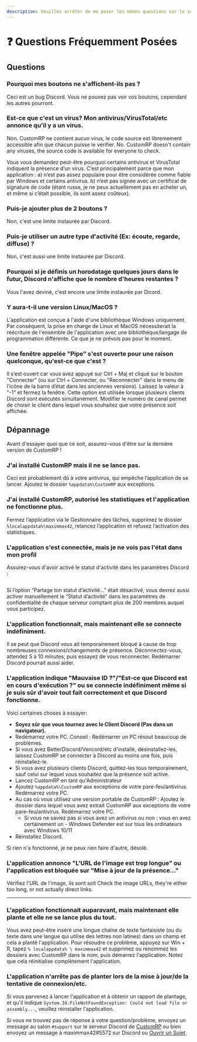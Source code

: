 ```yaml
---
description: Veuillez arrêter de me poser les mêmes questions sur le serveur.
---
```


# ❓ Questions Fréquemment Posées

## Questions

### Pourquoi mes boutons ne s'affichent-ils pas ?

Ceci est un bug Discord. Vous ne pouvez pas voir vos boutons, cependant les autres pourront.

### Est-ce que c'est un virus? Mon antivirus/VirusTotal/etc annonce qu'il y a un virus.

Non. CustomRP ne contient aucun virus, le code source est libremement accessible afin que chacun puisse le vérifier.
No. CustomRP doesn't contain any viruses, the source code is available for everyone to check.

Vous vous demandez peut-être pourquoi certains antivirus et VirusTotal indiquent la présence d’un virus. C’est principalement parce que mon application : 
a) n’est pas assez populaire pour être considérée comme fiable par Windows et certains antivirus. 
b) n’est pas signée avec un certificat de signature de code (étant russe, je ne peux actuellement pas en acheter un, et même si c’était possible, ils sont assez coûteux).

### Puis-je ajouter plus de 2 boutons ?

Non, c'est une limite instaurée par Discord.

### Puis-je utiliser un autre type d'activité (Ex: écoute, regarde, diffuse) ?

Non, c'est aussi une limite instaurée par Discord.

### Pourquoi si je définis un horodatage quelques jours dans le futur, Discord n'affiche que le nombre d'heures restantes ?

Vous l'avez deviné, c'est encore une limite instaurée par Dicord.

### Y aura-t-il une version Linux/MacOS ?

L'application est conçue à l'aide d'une bibliothèque Windows uniquement. Par conséquent, la prise en charge de Linux et MacOS nécessiterait la réécriture de l'ensemble de l'application avec une bibliothèque/langage de programmation différente. Ce que je ne prévois pas pour le moment.

### Une fenêtre appelée "Pipe" s'est ouverte pour une raison quelconque, qu'est-ce que c'est ?

Il s’est ouvert car vous avez appuyé sur Ctrl + Maj et cliqué sur le bouton "Connecter" (ou sur Ctrl + Connecter, ou "Reconnecter" dans le menu de l’icône de la barre d’état dans les anciennes versions). Laissez la valeur à "-1" et fermez la fenêtre. Cette option est utilisée lorsque plusieurs clients Discord sont exécutés simultanément. Modifier le numéro de canal permet de choisir le client dans lequel vous souhaitez que votre présence soit affichée.

## Dépannage

Avant d'essayer quoi que ce soit, assurez-vous d'être sur la dernière version de CustomRP !



### J'ai installé CustomRP mais il ne se lance pas.

Ceci est probablement dû à votre antivirus, qui empêche l’application de se lancer. Ajoutez le dossier `%appdata%\CustomRP` aux exceptions. 

### J'ai installé CustomRP, autorisé les statistiques et l'application ne fonctionne plus.

Fermez l’application via le Gestionnaire des tâches, supprimez le dossier `%localappdata%\maximmax42`, relancez l’application et refusez l’activation des statistiques.

### L'application s'est connectée, mais je ne vois pas l'état dans mon profil

Assurez-vous d'avoir activé le statut d'activité dans les paramètres Discord :

<figure><img src="https://user-images.githubusercontent.com/112771301/196043582-9a04d91f-5c6f-4399-a705-18955e24ea04.png" alt=""><figcaption></figcaption></figure>

Si l’option “Partage ton statut d’activité...” était désactivé, vous devrez aussi activer manuellement le “Statut d’activité” dans les paramètres de confidentialité de chaque serveur comptant plus de 200 membres auquel vous participez.

### L'application fonctionnait, mais maintenant elle se connecte indéfiniment.

Il se peut que Discord vous ait temporairement bloqué à cause de trop nombreuses connexions/changements de présence. Déconnectez-vous, attendez 5 à 10 minutes, puis essayez de vous reconnecter. Redémarrer Discord pourrait aussi aider.

### L'application indique "Mauvaise ID ?"/"Est-ce que Discord est en cours d'exécution ?" ou se connecte indéfiniment même si je suis sûr d'avoir tout fait correctement et que Discord fonctionne.

Voici certaines choses à essayer:

* **Soyez sûr que vous tournez avec le Client Discord (Pas dans un navigateur).**
* Redémarrez votre PC. Conseil : Redémarrer un PC résout beaucoup de problèmes.
* Si vous avez BetterDiscord/Vencord/etc d'installé, désinstallez-les, laissez CustomRP se connecter à Discord au moins une fois, puis réinstallez-le.
* Si vous avez plusieurs clients Discord, quittez-les tous temporairement, sauf celui sur lequel vous souhaitez que la présence soit active.
* Lancez CustomRP en tant qu'Administrateur
* Ajoutez `%appdata%\CustomRP` aux exceptions de votre pare-feu/antivirus. Redémarrez votre PC.
* Au cas où vous utilisez une version portable de CustomRP : Ajoutez le dossier dans lequel vous avez extrait CustomRP aux exceptions de votre pare-feu/antivirus. Redémarrez votre PC.
  * Si vous ne saviez pas si vous avez un antivirus ou non : vous en avez certainement un - Windows Defender est sur tous les ordinateurs avec Windows 10/11
* Réinstallez Discord.

Si rien n'a fonctionné, je ne peux rien faire d'autre, désolé.




### L'application annonce "L'URL de l'image est trop longue" ou l'application est bloquée sur "Mise à jour de la présence..."

Vérifiez l'URL de l'image, ils sont soit
Check the image URLs, they're either too long, or not actually direct links.




---------------------






### L'application fonctionnait auparavant, mais maintenant elle plante et elle ne se lance plus du tout.

Vous avez peut-être inséré une longue chaîne de texte fantaisiste (ou du texte dans une langue qui utilise des lettres non latines) dans un champ et cela a planté l'application. Pour résoudre ce problème, appuyez sur Win + R, tapez `% localappdata% \ maximmax42` et supprimez ou renommez les dossiers avec CustomRP dans le nom, puis démarrez l'application. Notez que cela réinitialise complètement l'application.

### L'application n'arrête pas de planter lors de la mise à jour/de la tentative de connexion/etc.

Si vous parvenez à lancer l'application et à obtenir un rapport de plantage, et qu'il indique `System.IO.FileNotFoundException: Could not load file or assembly...`, veuillez réinstaller l'application.

Si vous ne trouvez pas de réponse à votre question/problème, envoyez un message au salon `#support` sur le serveur Discord de [CustomRP](https://www.customrp.xyz/discordserver) ou bien envoyez un message à maximmax42#5572 sur Discord ou [Ouvrir un Sujet](https://github.com/maximmax42/Discord-CustomRP/issues/new/choose).

